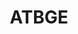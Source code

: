 ---
title: ATBGE
crosslinks:
- Shitty_Car_Mods
- WeirdWheels
- GTBAE
- UglyCarPictures
- trashy
- pics
- shittylimos
- livven
- HelpMeFind
- DIY
- Battlecars
- nocontext
- WTF
- Justfuckmyshitup
- mallninjashit
- AwesomeCarMods
- tattoos
- hmmm
- AskReddit
- FuckMyShitUp
---
